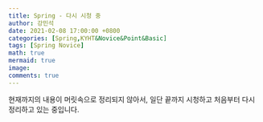 ```yaml
---
title: Spring - 다시 시청 중
author: 강민석
date: 2021-02-08 17:00:00 +0800
categories: [Spring,KYHT&Novice&Point&Basic]
tags: [Spring Novice]
math: true
mermaid: true
image: 
comments: true
---
```


현재까지의 내용이 머릿속으로 정리되지 않아서, 일단 끝까지 시청하고 처음부터 다시 정리하고 있는 중입니다. 